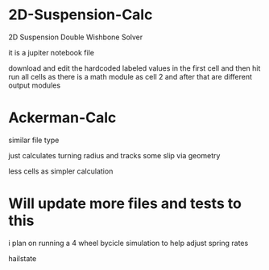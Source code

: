 # 2D-Suspension-Calc
2D Suspension Double Wishbone Solver

it is a jupiter notebook file

download and edit the hardcoded labeled values in the first cell and then hit run all cells as there is a math module as cell 2 and after that are different output modules

# Ackerman-Calc
similar file type

just calculates turning radius and tracks some slip via geometry

less cells as simpler calculation

# Will update more files and tests to this

i plan on running a 4 wheel bycicle simulation to help adjust spring rates


hailstate
